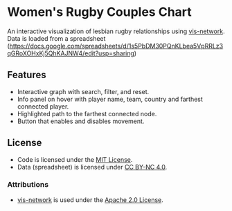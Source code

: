# Women's Rugby Couples Chart

An interactive visualization of lesbian rugby relationships using [vis-network](https://github.com/visjs/vis-network).  
Data is loaded from a spreadsheet (https://docs.google.com/spreadsheets/d/1s5PbDM30PQnKLbea5VpRRLz3qGRoXOHxKj5QhKAJNW4/edit?usp=sharing)
## Features
- Interactive graph with search, filter, and reset.
- Info panel on hover with player name, team, country and farthest connected player.
- Highlighted path to the farthest connected node.
- Button that enables and disables movement.

## License
- Code is licensed under the [MIT License](./LICENSE).
- Data (spreadsheet) is licensed under [CC BY-NC 4.0](./LICENSE-DATA).

### Attributions
- [vis-network](https://github.com/visjs/vis-network) is used under the [Apache 2.0 License](https://www.apache.org/licenses/LICENSE-2.0).
